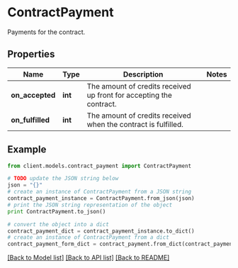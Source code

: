 # ContractPayment

Payments for the contract.

## Properties

Name | Type | Description | Notes
------------ | ------------- | ------------- | -------------
**on_accepted** | **int** | The amount of credits received up front for accepting the contract. |
**on_fulfilled** | **int** | The amount of credits received when the contract is fulfilled. |

## Example

```python
from client.models.contract_payment import ContractPayment

# TODO update the JSON string below
json = "{}"
# create an instance of ContractPayment from a JSON string
contract_payment_instance = ContractPayment.from_json(json)
# print the JSON string representation of the object
print ContractPayment.to_json()

# convert the object into a dict
contract_payment_dict = contract_payment_instance.to_dict()
# create an instance of ContractPayment from a dict
contract_payment_form_dict = contract_payment.from_dict(contract_payment_dict)
```

[[Back to Model list]](../README.md#documentation-for-models) [[Back to API list]](../README.md#documentation-for-api-endpoints) [[Back to README]](../README.md)
